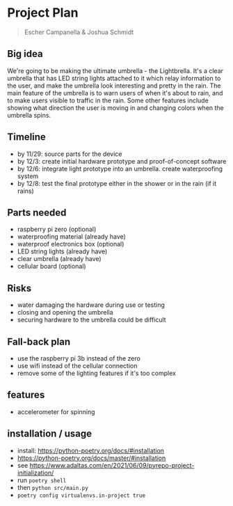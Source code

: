 # Project Plan

> Escher Campanella & Joshua Schmidt

## Big idea

We're going to be making the ultimate umbrella - the Lightbrella. It's a clear umbrella that has LED string lights attached to it which relay information to the user, and make the umbrella look interesting and pretty in the rain. The main feature of the umbrella is to warn users of when it's about to rain, and to make users visible to traffic in the rain. Some other features include showing what direction the user is moving in and changing colors when the umbrella spins.

## Timeline

- by 11/29: source parts for the device
- by 12/3: create initial hardware prototype and proof-of-concept software
- by 12/6: integrate light prototype into an umbrella. create waterproofing system
- by 12/8: test the final prototype either in the shower or in the rain (if it rains)

## Parts needed

- raspberry pi zero (optional)
- waterproofing material (already have)
- waterproof electronics box (optional)
- LED string lights (already have)
- clear umbrella (already have)
- cellular board (optional)

## Risks

- water damaging the hardware during use or testing
- closing and opening the umbrella
- securing hardware to the umbrella could be difficult 

## Fall-back plan

- use the raspberry pi 3b instead of the zero
- use wifi instead of the cellular connection
- remove some of the lighting features if it's too complex

## features

- accelerometer for spinning

## installation / usage

- install: https://python-poetry.org/docs/#installation
- https://python-poetry.org/docs/master/#installation
- see https://www.adaltas.com/en/2021/06/09/pyrepo-project-initialization/
- run `poetry shell`
- then `python src/main.py`
- `poetry config virtualenvs.in-project true`
